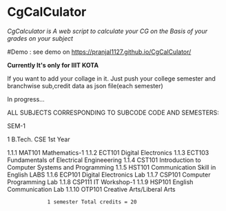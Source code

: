 # CgCalCulator
*CgCalculator is A web script to calculate your CG on the Basis of your grades on your subject*

#Demo :
see demo on https://pranjal1127.github.io/CgCalCulator/




**Currently It's only for IIIT KOTA**

If you want to add your collage in it. Just push your college semester and branchwise sub,credit data as json file(each semester)


In progress...

ALL SUBJECTS CORRESPONDING TO SUBCODE CODE AND SEMESTERS:

SEM-1

1  B.Tech. CSE 1st Year 

1.1.1 MAT101   Mathematics-1
1.1.2 ECT101   Digital Electronics
1.1.3 ECT103   Fundamentals of Electrical Engineeering
1.1.4 CST101   Introduction to Computer Systems and Programming
1.1.5 HST101   Communication Skill in English
  LABS
1.1.6 ECP101   Digital Electronics Lab
1.1.7 CSP101   Computer Programming Lab
1.1.8 CSP111   IT Workshop-1
1.1.9 HSP101   English Communication Lab
1.1.10 OTP101  Creative Arts/Liberal Arts
                 
                 1 semester Total credits = 20
